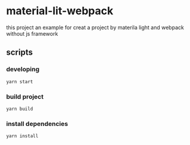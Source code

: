 # material-lit-webpack
this project an example for creat a project by materila light and  webpack without js framework




## scripts
### developing

```
yarn start
```

### build project

```
yarn build
```

### install dependencies
```
yarn install
```

